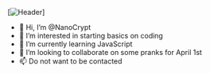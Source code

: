 [![Header](https://github.com/NanoCrypt/NanoCrypt/edit/main/Sparkle.gif "Header")]
- 👋 Hi, I’m @NanoCrypt
- 👀 I’m interested in starting basics on coding
- 🌱 I’m currently learning JavaScript
- 💞️ I’m looking to collaborate on some pranks for April 1st
- 📫 Do not want to be contacted

<!---
NanoCrypt/NanoCrypt is a ✨ special ✨ repository because its `README.md` (this file) appears on your GitHub profile.
You can click the Preview link to take a look at your changes.
--->
